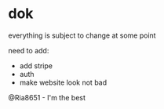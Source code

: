 # dok

everything is subject to change at some point

need to add:
- add stripe
- auth 
- make website look not bad

@Ria8651 - I'm the best